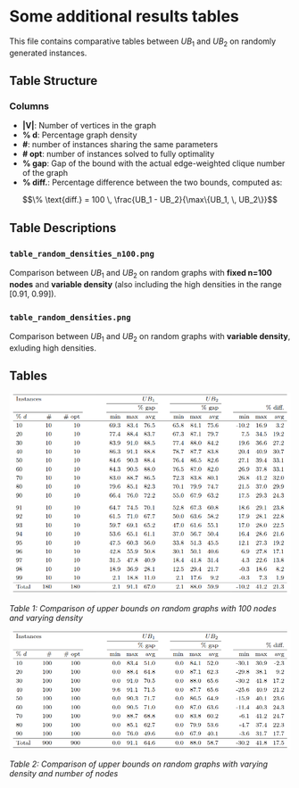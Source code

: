 # Some additional results tables

This file contains comparative tables between $UB_1$ and $UB_2$ on randomly generated instances.

## Table Structure

### Columns
- **|V|**: Number of vertices in the graph
- **% d**: Percentage graph density
- **#**: number of instances sharing the same parameters
- **# opt**: number of instances solved to fully optimality
- **% gap**: Gap of the bound with the actual edge-weighted clique number of the graph
- **% diff.**: Percentage difference between the two bounds, computed as:

 $$\% \text{diff.} = 100 \, \frac{UB_1 - UB_2}{\max\{UB_1, \, UB_2\}}$$


## Table Descriptions

### `table_random_densities_n100.png`
Comparison between $UB_1$ and $UB_2$ on random graphs with **fixed n=100 nodes** and **variable density** (also including the high densities in the range [0.91, 0.99]).

### `table_random_densities.png`
Comparison between $UB_1$ and $UB_2$ on random graphs with **variable density**, exluding high densities.



## Tables

![Random graphs with fixed n=100 and variable density](table_random_densities_n100.png)

*Table 1: Comparison of upper bounds on random graphs with 100 nodes and varying density*



![Random graphs with variable density and nodes](table_random_densities.png)

*Table 2: Comparison of upper bounds on random graphs with varying density and number of nodes*

